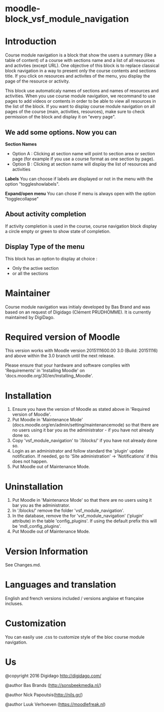 # moodle-block_vsf_module_navigation 

Introduction
============
Course module navigation is a block that show the users a summary (like a table of content) of a course with sections name and a list of all resources and activties (except URL). One objective of this block is to replace classical block navigation in a way to present only the course contents and sections title.
If you click on resources and activites of the menu, you display the page of the resource or activity.

This block use automaticaly names of sections and names of resources and activities. When you use course module navigation, we recommand to use pages to add videos or contents in order to be able to view all resources in the list of the block.
If you want to display course module navigation on all pages of the course (main, activities, resources), make sure to check permission of the block and display it on "every page".

## We add some options. Now you can

**Section Names**
- Option A : Clicking at section name will point to section area or section page (for example if you use a course format as one section by page).
- Option B : Clicking at section name will display the list of resources and activities

**Labels**
You can choose if labels are displayed or not in the menu with the option "toggleshowlabels".

**Expand/open menu**
You can chose if menu is always open with the option "togglecollapse"

## About activity completion
If activity completion is used in the course, course navigation block display a circle empty or green to show state of completion. 

## Display Type of the menu
This block has an option to display at choice :
- Only the active section
- or all the sections 

Maintainer
============
Course module navigation was initialy developed by Bas Brand and was based on an request of Digidago (Clément PRUDHOMME). It is currently maintained by DigiDago.


Required version of Moodle
==========================
This version works with Moodle version 2015111600.00 3.0 (Build: 20151116) and above within the 3.0 branch until the
next release.

Please ensure that your hardware and software complies with 'Requirements' in 'Installing Moodle' on
'docs.moodle.org/30/en/Installing_Moodle'.

Installation
============
 1. Ensure you have the version of Moodle as stated above in 'Required version of Moodle'.  
 2. Put Moodle in 'Maintenance Mode' (docs.moodle.org/en/admin/setting/maintenancemode) so that there are no 
    users using it bar you as the administrator - if you have not already done so.
 3. Copy 'vsf_module_navigation' to '/blocks/' if you have not already done so.
 4. Login as an administrator and follow standard the 'plugin' update notification.  If needed, go to
    'Site administration' -> 'Notifications' if this does not happen.
 5.  Put Moodle out of Maintenance Mode.

Uninstallation
==============
 1. Put Moodle in 'Maintenance Mode' so that there are no users using it bar you as the administrator.
 2. In '/blocks/' remove the folder 'vsf_module_navigation'.
 4. In the database, remove the for 'vsf_module_navigation' ('plugin' attribute) in the table 'config_plugins'.  If
    using the default prefix this will be 'mdl_config_plugins'.
 5. Put Moodle out of Maintenance Mode.

Version Information
===================
See Changes.md.

Languages and translation
===================
English and french versions included / versions anglaise et française incluses.

Customization
===================
You can easily use .css to customize style of the bloc course module navigation.

Us
==
@copyright 2016 Digidago http://digidago.com/

@author Bas Brands (http://sonsbeekmedia.nl/)

@author Nick Papoutsis(http://nils.gr/)

@author Luuk Verhoeven (https://moodlefreak.nl)
